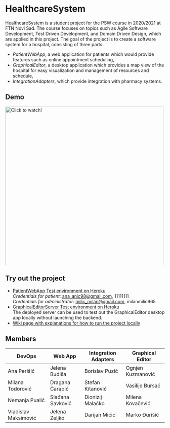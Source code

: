 # HealthcareSystem

HealthcareSystem is a student project for the PSW course in 2020/2021 at FTN Novi Sad. The course focuses on topics such as Agile Software Development, Test Driven Development, and Domain Driven Design, which are applied in this project. The goal of the project is to create a software system for a hospital, consisting of three parts:
- *PatientWebApp*, a web application for patients which would provide features such as online appointment scheduling,
- *GraphicalEditor*, a desktop application which provides a map view of the hospital for easy visualization and management of resources and schedule,
- *IntegrationAdapters*, which provide integration with pharmacy systems. 

 
## Demo
[<img alt="Click to watch!" src="https://j.gifs.com/91J614.gif" width="500">](https://www.youtube.com/watch?v=CgkcbH9RLQU&ab_channel=NemanjaPualic)

## Try out the project

* [PatientWebApp Test environment on Heroku](https://vlaksi-patientwebapp.herokuapp.com/)
<br>*Credentials for patient:* ana_anic98@gmail.com, 11111111
<br>*Credentials for administrator:* milic_milan@gmail.com, milanmilic965
* [GraphicalEditorServer Test environment on Heroku](https://vlaksi-graphicaleditor.herokuapp.com/api/drugs)
<br>The deployed server can be used to test out the GraphicalEditor desktop app locally without launching the backend.
* [Wiki page with explanations for how to run the project locally](https://github.com/PSW-2020-ORG4/HealthcareSystem/wiki/Running-the-project-locally)

## Members

| DevOps               | Web App          | Integration Adapters | Graphical Editor  |
| -------------------- | ---------------- | -------------------- | ----------------- | 
| Ana Perišić          | Jelena Budiša    | Borislav Puzić   	 | Ognjen Kuzmanović |
| Milana Todorović     | Dragana Čarapić  | Stefan Kitanović 	 | Vasilije Bursać   |
| Nemanja Pualić       | Slađana Savković | Dionizij Malačko 	 | Milena Kovačević  |
| Vladislav Maksimović | Jelena Zeljko    | Darijan Mićić    	 | Marko Đurišić     |

